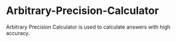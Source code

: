 # Arbitrary-Precision-Calculator
Arbitrary Precision Calculator is used to calculate answers with high accuracy.
